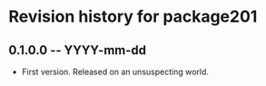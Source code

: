 # Revision history for package201

## 0.1.0.0 -- YYYY-mm-dd

* First version. Released on an unsuspecting world.
